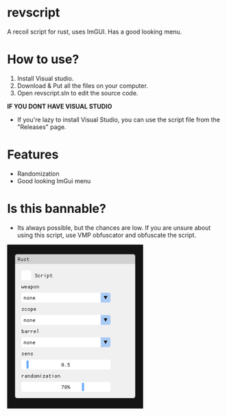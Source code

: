 # revscript

A recoil script for rust, uses ImGUI. Has a good looking menu.

# How to use?

1. Install Visual studio.
2. Download & Put all the files on your computer.
3. Open revscript.sln to edit the source code.

**IF YOU DONT HAVE VISUAL STUDIO**

- If you're lazy to install Visual Studio, you can use the script file from the "Releases" page.

# Features

 - Randomization
 - Good looking ImGui menu

# Is this bannable?

- Its always possible, but the chances are low. If you are unsure about using this script, use VMP obfuscator and obfuscate the script.



![Screenshot](revscript.png)
